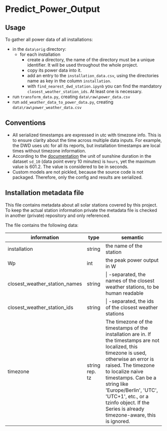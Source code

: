 # Predict_Power_Output

## Usage

To gather all power data of all installations:

* in the `data\orig` directory:
  * for each installation
    * create a directory, the name of the directory must be a unique identifier. It will be used throughout the whole project.
    * copy its power data into it.
    * add an entry to the `installation_data.csv`, using the directories name as key in the column `installation`.
    * with `find_nearest_dwd_station.ipynb` you can find the mandatory `closest_weather_station_ids`. At least one is necessary.
* run `transform_data.py`, creating `data\raw\power_data.csv`
* run `add_weather_data_to_power_data.py`, creating `data\raw\power_weather_data.csv`

## Conventions

* All serialized timestamps are expressed in utc with timezone info. This is to ensure clarity about the time across multiple data inputs. For example, the DWD uses utc for all its reports, but installation timestamps are local times without timezone information.
* According to the [documentation](https://wetterdienst.readthedocs.io/en/latest/data/parameters.html#list-of-parameters) the unit of sunshine duration in the dataset `sd_10` (data point every 10 minutes) is `hours`, yet the maximum value is 601.2. The value is considered to be in seconds.
* Custom models are not pickled, because the source code is not packaged. Therefore, only the config and results are serialized.

## Installation metadata file

This file contains metadata about all solar stations covered by this project. To keep the actual station information private the metadata file is checked in another (private) repository and only referenced.

The file contains the following data:

| information                   | type           | semantic |
| ----------------------------- | -------------- | -------- |
| installation                  | string         | the name of the station |
| Wp                            | int            | the peak power output in W |
| closest_weather_station_names | string         | \| -separated, the names of the closest weather stations, to be human readable |
| closest_weather_station_ids   | string         | \| -separated, the ids of the closest weather stations |
| timezone                      | string rep. tz | The timezone of the timestamps of the installation are in. If the timestamps are not localized, this timezone is used, otherwise an error is raised. The timezone to localize naive timestamps. Can be a string like 'Europe/Berlin', 'UTC', 'UTC+1', etc., or a tzinfo object. If the Series is already timezone-aware, this is ignored. |
